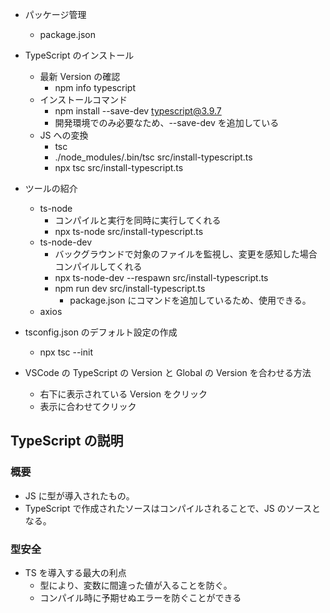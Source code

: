 - パッケージ管理
  - package.json
- TypeScript のインストール
  - 最新 Version の確認
    - npm info typescript
  - インストールコマンド
    - npm install --save-dev typescript@3.9.7
    - 開発環境でのみ必要なため、--save-dev を追加している
  - JS への変換
    - tsc
    - ./node_modules/.bin/tsc src/install-typescript.ts
    - npx tsc src/install-typescript.ts
- ツールの紹介

  - ts-node
    - コンパイルと実行を同時に実行してくれる
    - npx ts-node src/install-typescript.ts
  - ts-node-dev
    - バックグラウンドで対象のファイルを監視し、変更を感知した場合コンパイルしてくれる
    - npx ts-node-dev --respawn src/install-typescript.ts
    - npm run dev src/install-typescript.ts
      - package.json にコマンドを追加しているため、使用できる。
  - axios

- tsconfig.json のデフォルト設定の作成
  - npx tsc --init
- VSCode の TypeScript の Version と Global の Version を合わせる方法
  - 右下に表示されている Version をクリック
  - 表示に合わせてクリック

## TypeScript の説明

### 概要

- JS に型が導入されたもの。
- TypeScript で作成されたソースはコンパイルされることで、JS のソースとなる。

### 型安全

- TS を導入する最大の利点
  - 型により、変数に間違った値が入ることを防ぐ。
  - コンパイル時に予期せぬエラーを防ぐことができる
